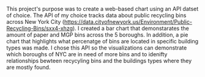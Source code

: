 This project's purpose was to create a web-based chart using an API datset of choice. 
The API of my choice tracks data about public recycling bins across New York City
(https://data.cityofnewyork.us/Environment/Public-Recycling-Bins/sxx4-xhzg).
I created a bar chart that demonstarates the amount of paper and MGP bins across the 5 boroughs.
In addition, a pie chart that highlights what percenatge of bins are located in specific building types was made.
I chose this API so the visualizations can demonstrate which boroughs of NYC are in need of more bins 
and to idenifty relationships bewteen recycyling bins and the buildings types where they are mostly found.
